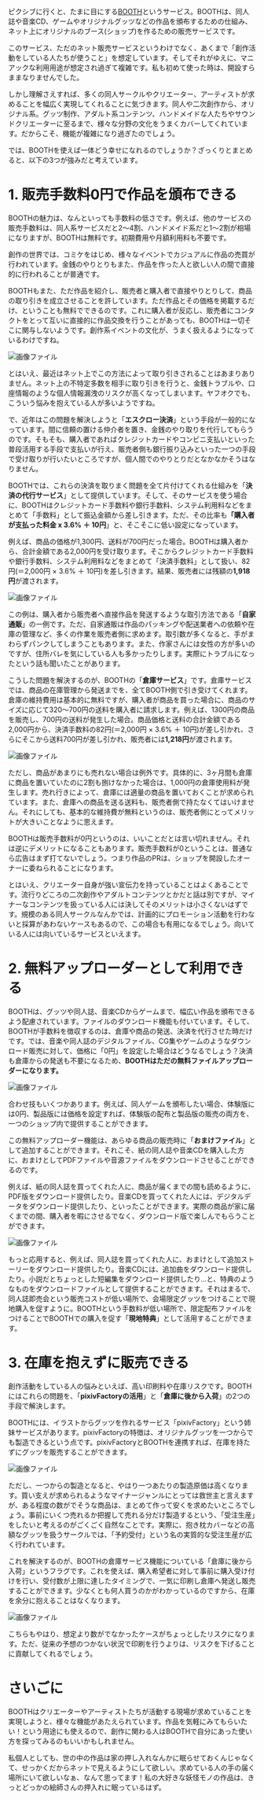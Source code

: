 ピクシブに行くと、たまに目にする[BOOTH](https://booth.pm/start?utm_source=blog&utm_medium=banner&utm_campaign=boothmaniax)というサービス。BOOTHは、同人誌や音楽CD、ゲームやオリジナルグッツなどの作品を頒布するための仕組み、ネット上にオリジナルのブース(ショップ)を作るための販売サービスです。

このサービス、ただのネット販売サービスというわけでなく、あくまで「創作活動をしている人たちが使うこと」を想定しています。そしてそれがゆえに、マニアックな利用用途が想定され過ぎて複雑です。私も初めて使った時は、開設すらままなりませんでした。

しかし理解さえすれば、多くの同人サークルやクリエーター、アーティストが求めることを幅広く実現してくれることに気づきます。同人や二次創作から、オリジナル系。グッツ制作、アダルト系コンテンツ、ハンドメイドな人たちやサウンドクリエーターに至るまで、様々な分野の文化をうまくカバーしてくれています。だからこそ、機能が複雑になり過ぎたのでしょう。

では、BOOTHを使えば一体どう幸せになれるのでしょうか？ざっくりとまとめると、以下の3つが強みだと考えています。

# 1. 販売手数料0円で作品を頒布できる

BOOTHの魅力は、なんといっても手数料の低さです。例えば、他のサービスの販売手数料は、同人系サービスだと2〜4割、ハンドメイド系だと1〜2割が相場になりますが、BOOTHは無料です。初期費用や月額利用料も不要です。

創作の世界では、コミケをはじめ、様々なイベントでカジュアルに作品の売買が行われています。金銭のやりとりもまた、作品を作った人と欲しい人の間で直接的に行われることが普通です。

BOOTHもまた、ただ作品を紹介し、販売者と購入者で直接やりとりして、商品の取り引きを成立させることを許しています。ただ作品とその価格を掲載するだけ、ということも無料でできるのです。これに購入者が反応し、販売者にコンタクトをとって互いに直接的に作品交換を行うことがあっても、BOOTHは一切そこに関与しないようです。創作系イベントの文化が、うまく扱えるようになっているわけですね。

![画像ファイル](151108_0001.jpg)

とはいえ、最近はネット上でこの方法によって取り引きされることはあまりありません。ネット上の不特定多数を相手に取り引きを行うと、金銭トラブルや、口座情報のような個人情報漏洩のリスクが高くなってしまいます。ヤフオクでも、こういう悩みを抱えている人が多いようですね。

で、近年はこの問題を解決しようと「<strong>エスクロー決済</strong>」という手段が一般的になっています。間に信頼の置ける仲介者を置き、金銭のやり取りを代行してもらうのです。そもそも、購入者であればクレジットカードやコンビニ支払いといった普段活用する手段で支払いが行え、販売者側も銀行振り込みといった一つの手段で受け取りが行いたいところですが、個人間でのやりとりだとなかなかそうはなりません。

BOOTHでは、これらの決済を取りまく問題を全て片付けてくれる仕組みを「<strong>決済の代行サービス</strong>」として提供しています。そして、そのサービスを使う場合に、BOOTHはクレジットカード手数料や銀行手数料、システム利用料などをまとめて「手数料」として振込金額から差し引きます。ただ、その比率も<strong>「購入者が支払った料金 x 3.6% ＋ 10円</strong>」と、そこそこに低い設定になっています。

例えば、商品の価格が1,300円、送料が700円だった場合。BOOTHは購入者から、合計金額である2,000円を受け取ります。そこからクレジットカード手数料や銀行手数料、システム利用料などをまとめて「決済手数料」として扱い、82円(＝2,000円 × 3.6% ＋ 10円)を差し引きます。結果、販売者には残額の<strong>1,918円</strong>が渡されます。

![画像ファイル](151108_0002.jpg)

この例は、購入者から販売者へ直接作品を発送するような取引方法である「<strong>自家通販</strong>」の一例です。ただ、自家通販は作品のパッキングや配送業者への依頼や在庫の管理など、多くの作業を販売者側に求めます。取引数が多くなると、手がまわらずパンクしてしまうこともあります。また、作家さんには女性の方が多いのですが、住所バレを気にしている人も多かったりします。実際にトラブルになったという話も聞いたことがあります。

こうした問題を解決するのが、BOOTHの「<strong>倉庫サービス</strong>」です。倉庫サービスでは、商品の在庫管理から発送までを、全てBOOTH側で引き受けてくれます。倉庫の維持費用は基本的に無料ですが、購入者が商品を買った場合に、商品のサイズに応じて320〜700円の送料を購入者に請求します。例えば、1300円の商品を販売し、700円の送料が発生した場合。商品価格と送料の合計金額である2,000円から、決済手数料の82円(＝2,000円 × 3.6% ＋ 10円)が差し引かれ、さらにそこから送料700円が差し引かれ、販売者には<strong>1,218円</strong>が渡されます。

![画像ファイル](151108_0003.jpg)

ただし、商品があまりにも売れない場合は例外です。具体的に、3ヶ月間も倉庫に商品を置いていたのに2割も捌けなかった場合は、1,000円の倉庫使用料が発生します。売れ行きによって、倉庫には適量の商品を置いておくことが求められています。また、倉庫への商品を送る送料も、販売者側で持たなくてはいけません。それにしても、基本的な維持費が無料というのは、販売者側にとってメリットが大きいことなように思えます。

BOOTHは販売手数料が0円というのは、いいことだとは言い切れません。それは逆にデメリットになることもあります。販売手数料が0ということは、普通なら広告はまず打てないでしょう。つまり作品のPRは、ショップを開設したオーナーに委ねられることになります。

とはいえ、クリエーター自身が強い宣伝力を持っていることはよくあることです。流行りどころの二次創作やアダルトコンテンツとかだと話は別ですが、マイナーなコンテンツを扱っている人には決してそのメリットは小さくないはずです。規模のある同人サークルなんかでは、計画的にプロモーション活動を行わないと採算があわないケースもあるので、この場合も有用になるでしょう。向いている人には向いているサービスといえます。

# 2. 無料アップローダーとして利用できる

BOOTHは、グッツや同人誌、音楽CDからゲームまで、幅広い作品を頒布できるよう配慮されています。ファイルのダウンロード機能も付いています。そして、BOOTHが手数料を徴収するのは、倉庫や商品の発送、決済を代行させた時だけです。では、音楽や同人誌のデジタルファイル、CG集やゲームのようなダウンロード販売に対して、価格に「0円」を設定した場合はどうなるでしょう？決済も倉庫からの発送も不要になるため、<strong>BOOTHはただの無料ファイルアップローダーになります。</strong>

![画像ファイル](151108_0004.jpg)

合わせ技もいくつかあります。例えば、同人ゲームを頒布したい場合、体験版には0円、製品版には価格を設定すれば、体験版の配布と製品版の販売の両方を、一つのショップ内で提供することができます。

この無料アップローダー機能は、あらゆる商品の販売時に「<strong>おまけファイル</strong>」として追加することができます。それこそ、紙の同人誌や音楽CDを購入した方に、おまけとしてPDFファイルや音源ファイルをダウンロードさせることができるのです。

例えば、紙の同人誌を買ってくれた人に、商品が届くまでの間も読めるように、PDF版をダウンロード提供したり。音楽CDを買ってくれた人には、デジタルデータをダウンロード提供したり、といったことができます。実際の商品が家に届くまでの間、購入者を暇にさせるでなく、ダウンロード版で楽しんでもらうことができます。

![画像ファイル](151108_0005.jpg)

もっと応用すると、例えば、同人誌を買ってくれた人に、おまけとして追加ストーリーをダウンロード提供したり。音楽CDには、追加曲をダウンロード提供したり。小説だとちょっとした短編集をダウンロード提供したり…と、特典のようなものをダウンロードファイルとして提供することができます。それはまるで、同人誌即売会という販売コストが低い場所で、会場限定グッツをつけることで現地購入を促すように。BOOTHという手数料が低い場所で、限定配布ファイルをつけることでBOOTHでの購入を促す「<strong>現地特典</strong>」として活用することができます。

# 3. 在庫を抱えずに販売できる

創作活動をしている人の悩みといえば、高い印刷料や在庫リスクです。BOOTHにはこれらの問題を、「<strong>pixivFactoryの活用</strong>」と「<strong>倉庫に後から入荷</strong>」の2つの手段で解決します。

BOOTHには、イラストからグッツを作れるサービス「pixivFactory」という姉妹サービスがあります。pixivFactoryの特徴は、オリジナルグッツを一つからでも製造できるという点です。pixivFactoryとBOOTHを連携すれば、在庫を持たずにグッツを販売することができます。

![画像ファイル](151108_0006.jpg)

ただし、一つからの製造となると、やはり一つあたりの製造原価は高くなります。買い支えが求められるようなマイナージャンルにとっては救世主と言えますが、ある程度の数がでそうな商品は、まとめて作って安くを求めたいところでしょう。事前にいくつ売れるか把握して売れる分だけ製造するという、「受注生産」をしたいと考えるのがごくごく自然なことです。実際に、抱き枕カバーなどの高額なグッツを扱うサークルでは、「予約受付」という名の実質的な受注生産が広く行われています。

これを解決するのが、BOOTHの倉庫サービス機能についている「倉庫に後から入荷」というフラグです。これを使えば、購入希望者に対して事前に購入受け付けを行い、受付数が上限に達したタイミングで、一気に印刷し倉庫へ発送し販売することができます。少なくとも何人買うのかがわかっているのですから、在庫を余分に抱えることはなくなります。

![画像ファイル](151108_0007.jpg)

こちらもやはり、想定より数がでなかったケースがちょっとしたリスクになります。ただ、従来の予想のつかない状況で印刷を行うよりは、リスクを下げることに貢献してくれるでしょう。

# さいごに

BOOTHはクリエーターやアーティストたちが活動する現場が求めていることを実現しようと、様々な機能があたえられています。作品を気軽にみてもらいたい！という用途にも使えるので、創作に関わる人はBOOTHで自分にあった使い方を探ってみるのもいいかもしれません。

私個人としても、世の中の作品は家の押し入れなんかに眠らせておくんじゃなくて、せっかくだからネットで見えるようにして欲しい。求めている人の手の届く場所にいて欲しいなぁ、なんて思ってます！私の大好きな妖怪モノの作品は、きっとどっかの絵師さんの押入れに眠っているはず。
